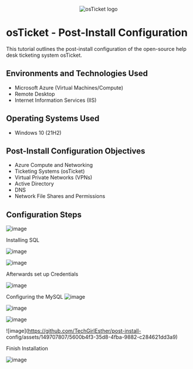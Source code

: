 <p align="center">
<img src="https://i.imgur.com/Clzj7Xs.png" alt="osTicket logo"/>
</p>

<h1>osTicket - Post-Install Configuration</h1>
This tutorial outlines the post-install configuration of the open-source help desk ticketing system osTicket.<br />



<h2>Environments and Technologies Used</h2>

- Microsoft Azure (Virtual Machines/Compute)
- Remote Desktop
- Internet Information Services (IIS)

<h2>Operating Systems Used </h2>

- Windows 10</b> (21H2)

<h2>Post-Install Configuration Objectives</h2>

- Azure Compute and Networking
- Ticketing Systems (osTicket)
- Virtual Private Networks (VPNs)
- Active Directory
- DNS
- Network File Shares and Permissions

<h2>Configuration Steps</h2>

![image](https://github.com/TechGirlEsther/post-install-config/assets/149707807/a6202139-ba25-4afa-b14d-20e8bf48db63)

Installing SQL

![image](https://github.com/TechGirlEsther/post-install-config/assets/149707807/eeb71d59-e3e0-4616-83a1-26aadab3081f)

![image](https://github.com/TechGirlEsther/post-install-config/assets/149707807/d7a28a9c-2899-4254-9a1a-08142d7820a1)

Afterwards set up Credentials

![image](https://github.com/TechGirlEsther/post-install-config/assets/149707807/a8ab417b-2056-4970-ac0a-a77c7c7c1482)

Configuring the MySQL
![image](https://github.com/TechGirlEsther/post-install-config/assets/149707807/2b32b9cd-f671-4642-a5fb-67d716124728)

![image](https://github.com/TechGirlEsther/post-install-config/assets/149707807/33facd33-a17a-493d-a3d7-136e5e5f8a76)

![image](https://github.com/TechGirlEsther/post-install-config/assets/149707807/0c28f5f9-3291-43d3-b091-4a4e428ad6f3)

![image](https://github.com/TechGirlEsther/post-install-
config/assets/149707807/5600b4f3-35d8-4fba-9882-c284621dd3a9)

Finish Installation

![image](https://github.com/TechGirlEsther/post-install-config/assets/149707807/33f11311-0f0c-447b-bfe0-d10dae94511a)








